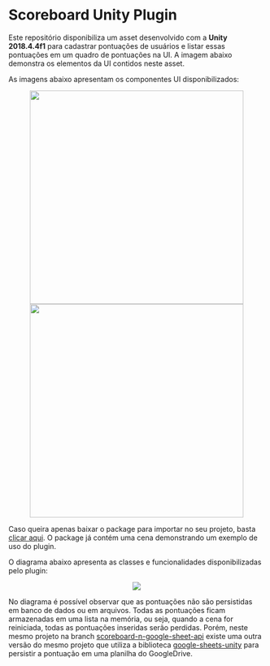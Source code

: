 # Scoreboard Unity Plugin

Este repositório disponibiliza um asset desenvolvido com a **Unity 2018.4.4f1** para cadastrar pontuações de usuários e listar essas pontuações em um quadro de pontuações na UI. A imagem abaixo demonstra os elementos da UI contidos neste asset.

As imagens abaixo apresentam os componentes UI disponibilizados:

<p align="center">
  <img width="420" src="https://github.com/tecedufurb/scoreboard-unity/blob/master/img/scoreboard01.png">
  <img width="420" src="https://github.com/tecedufurb/scoreboard-unity/blob/master/img/scoreboard02.png">
</p>

Caso queira apenas baixar o package para importar no seu projeto, basta [clicar aqui](https://github.com/tecedufurb/scoreboard-unity/raw/master/scoreboard-unity.unitypackage). O package já contém uma cena demonstrando um exemplo de uso do plugin.

O diagrama abaixo apresenta as classes e funcionalidades disponibilizadas pelo plugin:
<p align="center">
  <img src="https://github.com/tecedufurb/scoreboard-unity/blob/master/img/scoreboard-unity.jpg">
</p>

No diagrama é possível observar que as pontuações não são persistidas em banco de dados ou em arquivos. Todas as pontuações ficam armazenadas em uma lista na memória, ou seja, quando a cena for reiniciada, todas as pontuações inseridas serão perdidas. Porém, neste mesmo projeto na branch [scoreboard-n-google-sheet-api](https://github.com/tecedufurb/scoreboard-unity/tree/scoreboard-n-google-sheet-api) existe uma outra versão do mesmo projeto que utiliza a biblioteca [google-sheets-unity](https://github.com/tecedufurb/google-sheets-unity) para persistir a pontuação em uma planilha do GoogleDrive.
